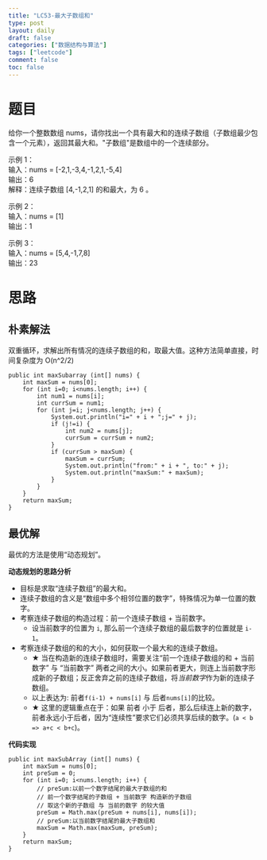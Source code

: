 ```yaml
---
title: "LC53-最大子数组和"
type: post
layout: daily
draft: false
categories: ["数据结构与算法"]
tags: ["leetcode"]
comment: false
toc: false
---
```


# 题目
给你一个整数数组 nums，请你找出一个具有最大和的连续子数组（子数组最少包含一个元素），返回其最大和。"子数组"是数组中的一个连续部分。

示例 1：\
输入：nums = [-2,1,-3,4,-1,2,1,-5,4]\
输出：6\
解释：连续子数组 [4,-1,2,1] 的和最大，为 6 。

示例 2：\
输入：nums = [1]\
输出：1

示例 3：\
输入：nums = [5,4,-1,7,8]\
输出：23

# 思路

## 朴素解法
双重循环，求解出所有情况的连续子数组的和，取最大值。这种方法简单直接，时间复杂度为 O(n^2/2)

    public int maxSubarray (int[] nums) {
        int maxSum = nums[0];
        for (int i=0; i<nums.length; i++) {
            int num1 = nums[i];
            int currSum = num1;
            for (int j=i; j<nums.length; j++) {
                System.out.println("i=" + i + ";j=" + j);
                if (j!=i) {
                    int num2 = nums[j];
                    currSum = currSum + num2;
                }
                if (currSum > maxSum) {
                    maxSum = currSum;
                    System.out.println("from:" + i + ", to:" + j);
                    System.out.println("maxSum:" + maxSum);
                }
            }
        }
        return maxSum;
    }

## 最优解
最优的方法是使用“动态规划”。

**动态规划的思路分析**
- 目标是求取“连续子数组”的最大和。
- 连续子数组的含义是“数组中多个相邻位置的数字”，特殊情况为单一位置的数字。
- 考察连续子数组的构造过程：前一个连续子数组 + 当前数字。
  - 设当前数字的位置为 `i`, 那么前一个连续子数组的最后数字的位置就是 `i-1`。
- 考察连续子数组的和的大小，如何获取一个最大和的连续子数组。
  - ★ 当在构造新的连续子数组时，需要关注“前一个连续子数组的和 + 当前数字” 与 “当前数字” 两者之间的大小。如果前者更大，则连上当前数字形成新的子数组；反正舍弃之前的连续子数组，将*当前数字*作为新的连续子数组。
  - 以上表达为: 前者`f(i-1) + nums[i]` 与 后者`nums[i]`的比较。
  - ★ 这里的逻辑重点在于：如果 前者 小于 后者，那么后续连上新的数字，前者永远小于后者，因为“连续性”要求它们必须共享后续的数字。(`a < b => a+c < b+c`)。

**代码实现**

    public int maxSubArray (int[] nums) {
        int maxSum = nums[0];
        int preSum = 0;
        for (int i=0; i<nums.length; i++) {
            // preSum:以前一个数字结尾的最大子数组的和
            // 前一个数字结尾的子数组 + 当前数字 构造新的子数组
            // 取这个新的子数组 与 当前的数字 的较大值
            preSum = Math.max(preSum + nums[i], nums[i]);
            // preSum:以当前数字结尾的最大子数组和
            maxSum = Math.max(maxSum, preSum);
        }
        return maxSum;
    }
